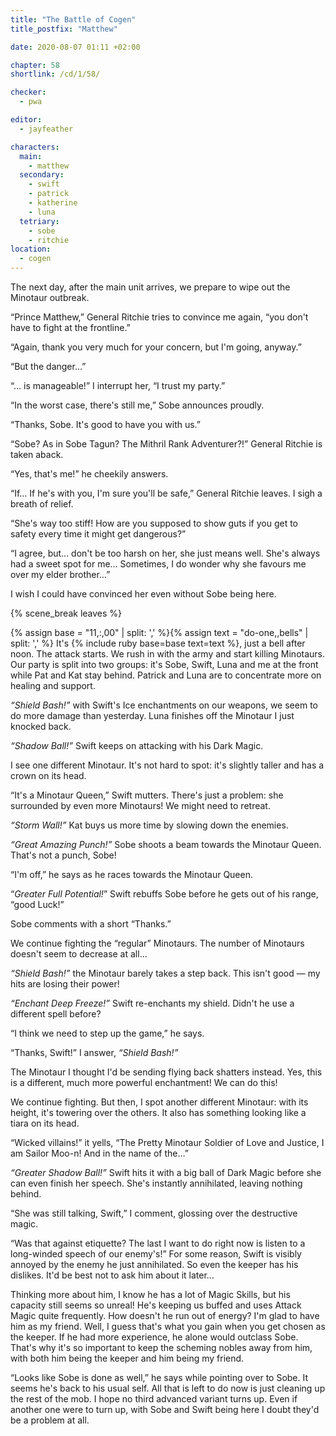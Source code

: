 ```yaml
---
title: "The Battle of Cogen"
title_postfix: "Matthew"

date: 2020-08-07 01:11 +02:00

chapter: 58
shortlink: /cd/1/58/

checker:
  - pwa

editor:
  - jayfeather

characters:
  main:
    - matthew
  secondary:
    - swift
    - patrick
    - katherine
    - luna
  tetriary:
    - sobe
    - ritchie
location:
  - cogen
---
```

The next day, after the main unit arrives, we prepare to wipe out the Minotaur outbreak.

“Prince Matthew,” General Ritchie tries to convince me again, “you don't have to fight at the frontline.”

“Again, thank you very much for your concern, but I'm going, anyway.”

“But the danger…”

“… is manageable!” I interrupt her, “I trust my party.”

“In the worst case, there's still me,” Sobe announces proudly.

“Thanks, Sobe. It's good to have you with us.”

“Sobe? As in Sobe Tagun? The Mithril Rank Adventurer?!” General Ritchie is taken aback.

“Yes, that's me!” he cheekily answers.

“If… If he's with you, I'm sure you'll be safe,” General Ritchie leaves.
I sigh a breath of relief.

“She's way too stiff! How are you supposed to show guts if you get to safety every time it might get dangerous?”

“I agree, but… don't be too harsh on her, she just means well.
She's always had a sweet spot for me…
Sometimes, I do wonder why she favours me over my elder brother…”

I wish I could have convinced her even without Sobe being here.

{% scene_break leaves %}

{% assign base = "11,:,00" | split: ',' %}{% assign text = "do-one,,bells" | split: ',' %}
It's {% include ruby base=base text=text %}, just a bell after noon.
The attack starts.
We rush in with the army and start killing Minotaurs.
Our party is split into two groups: it's Sobe, Swift, Luna and me at the front while Pat and Kat stay behind.
Patrick and Luna are to concentrate more on healing and support.

*“Shield Bash!”* with Swift's Ice enchantments on our weapons, we seem to do more damage than yesterday.
Luna finishes off the Minotaur I just knocked back.

*“Shadow Ball!”* Swift keeps on attacking with his Dark Magic.

I see one different Minotaur.
It's not hard to spot: it's slightly taller and has a crown on its head.

“It's a Minotaur Queen,” Swift mutters.
There's just a problem: she surrounded by even more Minotaurs!
We might need to retreat.

*“Storm Wall!”* Kat buys us more time by slowing down the enemies.

*“Great Amazing Punch!”* Sobe shoots a beam towards the Minotaur Queen.
That's not a punch, Sobe!

“I'm off,” he says as he races towards the Minotaur Queen.

“*Greater Full Potential!*” Swift rebuffs Sobe before he gets out of his range, “good Luck!”

Sobe comments with a short “Thanks.”

We continue fighting the “regular” Minotaurs.
The number of Minotaurs doesn't seem to decrease at all…

*“Shield Bash!”* the Minotaur barely takes a step back.
This isn't good — my hits are losing their power!

*“Enchant Deep Freeze!”* Swift re-enchants my shield.
Didn't he use a different spell before?

“I think we need to step up the game,” he says.

“Thanks, Swift!” I answer, *“Shield Bash!”*

The Minotaur I thought I'd be sending flying back shatters instead.
Yes, this is a different, much more powerful enchantment!
We can do this!

We continue fighting.
But then, I spot another different Minotaur: with its height, it's towering over the others.
It also has something looking like a tiara on its head.

“Wicked villains!” it yells, “The Pretty Minotaur Soldier of Love and Justice, I am Sailor Moo-n! And in the name of the…”

*“Greater Shadow Ball!”* Swift hits it with a big ball of Dark Magic before she can even finish her speech.
She's instantly annihilated, leaving nothing behind.

“She was still talking, Swift,” I comment, glossing over the destructive magic.

“Was that against etiquette?
The last I want to do right now is listen to a long-winded speech of our enemy's!” For some reason, Swift is visibly annoyed by the enemy he just annihilated.
So even the keeper has his dislikes.
It'd be best not to ask him about it later…

Thinking more about him, I know he has a lot of Magic Skills, but his capacity still seems so unreal!
He's keeping us buffed and uses Attack Magic quite frequently.
How doesn't he run out of energy?
I'm glad to have him as my friend.
Well, I guess that's what you gain when you get chosen as the keeper.
If he had more experience, he alone would outclass Sobe.
That's why it's so important to keep the scheming nobles away from him, with both him being the keeper and him being my friend.

“Looks like Sobe is done as well,” he says while pointing over to Sobe. It seems he's back to his usual self.
All that is left to do now is just cleaning up the rest of the mob.
I hope no third advanced variant turns up.
Even if another one were to turn up, with Sobe and Swift being here I doubt they'd be a problem at all.
